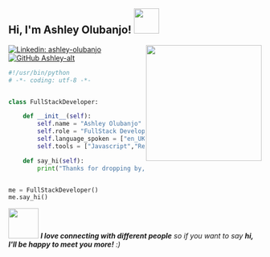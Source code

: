 
<h2> Hi, I'm Ashley Olubanjo! <img src="https://media.giphy.com/media/QssGEmpkyEOhBCb7e1/giphy.gif" width="50"></h2>
<img align='right' src="https://media.giphy.com/media/LkZn0zTpjnpGxEeDRU/giphy.gif" width="230">

[![Linkedin: ashley-olubanjo](https://img.shields.io/badge/-ashleyolubanjo-blue?style=flat-square&logo=Linkedin&logoColor=white&link=https://www.linkedin.com/in/ashley-olubanjo/)](https://www.linkedin.com/in/ashley-olubanjo/)
[![GitHub Ashley-alt](https://img.shields.io/github/followers/Ashley-alt?label=follow&style=social)](https://github.com/Ashley-alt)

```python
#!/usr/bin/python
# -*- coding: utf-8 -*-


class FullStackDeveloper:

    def __init__(self):
        self.name = "Ashley Olubanjo"
        self.role = "FullStack Developer"
        self.language_spoken = ["en_UK"]
        self.tools = ["Javascript","React","Python", "SQL"]

    def say_hi(self):
        print("Thanks for dropping by, hope you find some of my work interesting.")


me = FullStackDeveloper()
me.say_hi()
```
<img src="https://media.giphy.com/media/0T3nHwbIcF5UbNedrP/giphy.gif" width="60"> <em><b>I love connecting with different people</b> so if you want to say <b>hi, I'll be happy to meet you more!</b> :)</em>
